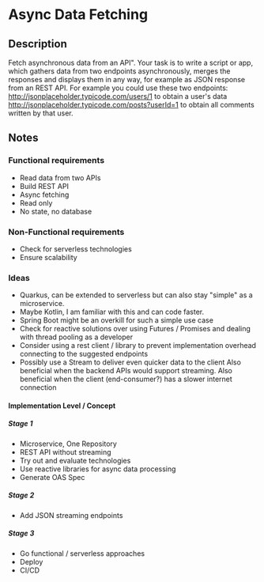 # Async Data Fetching

## Description

Fetch asynchronous data from an API".
Your task is to write a script or app, which gathers data from two endpoints asynchronously, 
merges the responses and displays them in any way, for example as JSON response from an REST API.
For example you could use these two endpoints:
http://jsonplaceholder.typicode.com/users/1 to obtain a user's data
http://jsonplaceholder.typicode.com/posts?userId=1 to obtain all comments written by that user.

## Notes

### Functional requirements

* Read data from two APIs
* Build REST API
* Async fetching
* Read only
* No state, no database

### Non-Functional requirements

* Check for serverless technologies
* Ensure scalability

### Ideas

* Quarkus, can be extended to serverless but can also stay "simple" as a microservice.
* Maybe Kotlin, I am familiar with this and can code faster.
* Spring Boot might be an overkill for such a simple use case
* Check for reactive solutions over using Futures / Promises and dealing with thread pooling as a developer
* Consider using a rest client / library to prevent implementation overhead connecting to the suggested endpoints
* Possibly use a Stream to deliver even quicker data to the client
  Also beneficial when the backend APIs would support streaming.
  Also beneficial when the client (end-consumer?) has a slower internet connection

#### Implementation Level / Concept

##### Stage 1

* Microservice, One Repository
* REST API without streaming
* Try out and evaluate technologies
* Use reactive libraries for async data processing
* Generate OAS Spec

##### Stage 2

* Add JSON streaming endpoints

##### Stage 3

* Go functional / serverless approaches
* Deploy
* CI/CD